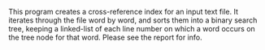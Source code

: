 This program creates a cross-reference index for an input text file. It iterates through the file word by word, and sorts them into a binary search tree, keeping a linked-list of each line number on which a word occurs on the tree node for that word. Please see the report for info. 
